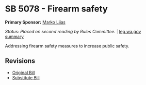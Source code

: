 # SB 5078 - Firearm safety
**Primary Sponsor:** [Marko Liias](/person/leg/marko.liias.md)

*Status: Placed on second reading by Rules Committee.* | [leg.wa.gov summary](https://app.leg.wa.gov/billsummary?BillNumber=5078&Year=2021)

Addressing firearm safety measures to increase public safety.

## Revisions
* [Original Bill](1/)
* [Substitute Bill](S/)
